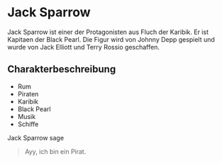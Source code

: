 # Jack Sparrow

Jack Sparrow ist einer der Protagonisten aus Fluch der Karibik. Er ist Kapitaen der Black Pearl. Die Figur wird von Johnny Depp gespielt und wurde von Jack Elliott und Terry Rossio geschaffen. 

## Charakterbeschreibung
* Rum
* Piraten
* Karibik
* Black Pearl
* Musik 
* Schiffe 

Jack Sparrow sage
>Ayy, ich bin ein Pirat.